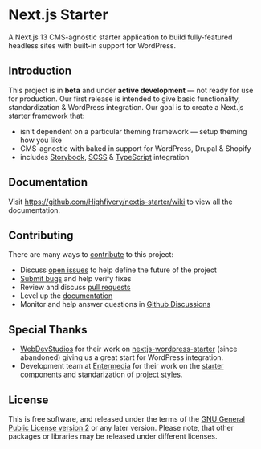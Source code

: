 # Next.js Starter

A Next.js 13 CMS-agnostic starter application to build fully-featured headless sites with built-in support for WordPress.

## Introduction

This project is in **beta** and under **active development** &mdash; not ready for use for production. Our first release is intended to give basic functionality, standardization & WordPress integration. Our goal is to create a Next.js starter framework that:

* isn't dependent on a particular theming framework &mdash; setup theming how you like
* CMS-agnostic with baked in support for WordPress, Drupal & Shopify
* includes [Storybook](https://storybook.js.org/), [SCSS](https://sass-lang.com/) & [TypeScript](https://www.typescriptlang.org/) integration

## Documentation

Visit https://github.com/Highfivery/nextjs-starter/wiki to view all the documentation.

## Contributing

There are many ways to [contribute](https://github.com/Highfivery/nextjs-starter/blob/main/CONTRIBUTING.md) to this project:

* Discuss [open issues](https://github.com/Highfivery/nextjs-starter/blob/main/issues) to help define the future of the project
* [Submit bugs](https://github.com/Highfivery/nextjs-starter/issues) and help verify fixes
* Review and discuss [pull requests](https://github.com/Highfivery/nextjs-starter/pulls)
* Level up the [documentation](https://github.com/Highfivery/nextjs-starter/wiki)
* Monitor and help answer questions in [Github Discussions](https://github.com/Highfivery/nextjs-starter/discussions)

## Special Thanks

* [WebDevStudios](https://github.com/WebDevStudios) for their work on [nextjs-wordpress-starter](https://github.com/WebDevStudios/nextjs-wordpress-starter) (since abandoned) giving us a great start for WordPress integration.
* Development team at [Entermedia](https://www.entermedia.com/) for their work on the [starter components](https://github.com/Entermedia-LLC/nextjs-components) and standarization of [project styles](https://github.com/Entermedia-LLC/scss).

## License

This is free software, and released under the terms of the [GNU General Public License version 2](https://github.com/Highfivery/nextjs-starter/blob/main/LICENSE.md) or any later version. Please note, that other packages or libraries may be released under different licenses.
